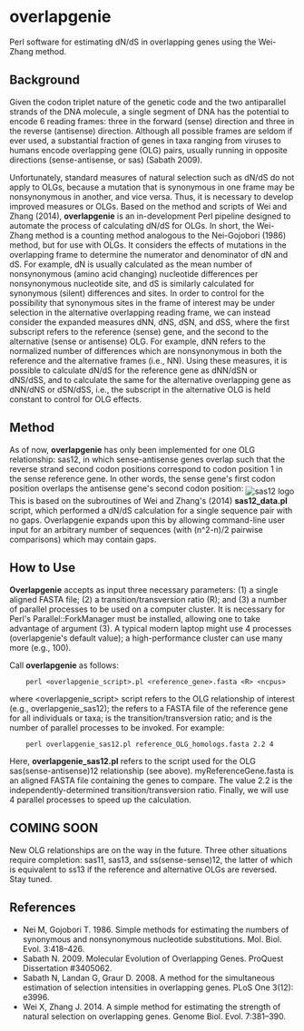 # overlapgenie
Perl software for estimating dN/dS in overlapping genes using the Wei-Zhang method.

## Background
Given the codon triplet nature of the genetic code and the two antiparallel strands of the DNA molecule, a single segment of DNA has the potential to encode 6 reading frames: three in the forward (sense) direction and three in the reverse (antisense) direction. Although all possible frames are seldom if ever used, a substantial fraction of genes in taxa ranging from viruses to humans encode overlapping gene (OLG) pairs, usually running in opposite directions (sense-antisense, or sas) (Sabath 2009). 

Unfortunately, standard measures of natural selection such as dN/dS do not apply to OLGs, because a mutation that is synonymous in one frame may be nonsynonymous in another, and vice versa. Thus, it is necessary to develop improved measures or OLGs. Based on the method and scripts of Wei and Zhang (2014), **overlapgenie** is an in-development Perl pipeline designed to automate the process of calculating dN/dS for OLGs. In short, the Wei-Zhang method is a counting method analogous to the Nei-Gojobori (1986) method, but for use with OLGs. It considers the effects of mutations in the overlapping frame to determine the numerator and denominator of dN and dS.  For example, dN is usually calculated as the mean number of nonsynonymous (amino acid changing) nucleotide differences per nonsynonymous nucleotide site, and dS is similarly calculated for synonymous (silent) differences and sites. In order to control for the possibility that synonymous sites in the frame of interest may be under selection in the alternative overlapping reading frame, we can instead consider the expanded measures dNN, dNS, dSN, and dSS, where the first subscript refers to the reference (sense) gene, and the second to the alternative (sense or antisense) OLG. For example, dNN refers to the normalized number of differences which are nonsynonymous in both the reference and the alternative frames (i.e., NN). Using these measures, it is possible to calculate dN/dS for the reference gene as dNN/dSN or dNS/dSS, and to calculate the same for the alternative overlapping gene as dNN/dNS or dSN/dSS, i.e., the subscript in the alternative OLG is held constant to control for OLG effects. 

## Method
As of now, **overlapgenie** has only been implemented for one OLG relationship: sas12, in which sense-antisense genes overlap such that the reverse strand second codon positions correspond to codon position 1 in the sense reference gene. In other words, the sense gene's first codon position overlaps the antisense gene's second codon position:
<img src="https://github.com/chasewnelson/overlapgenie/blob/master/sas12_figure.png" alt="sas12 logo" align="middle">
This is based on the subroutines of Wei and Zhang's (2014) **sas12_data.pl** script, which performed a dN/dS calculation for a single sequence pair with no gaps. Overlapgenie expands upon this by allowing command-line user input for an arbitrary number of sequences (with (n^2-n)/2 pairwise comparisons) which may contain gaps.

## How to Use
**Overlapgenie** accepts as input three necessary parameters: (1) a single aligned FASTA file; (2) a transition/transversion ratio (R); and (3) a number of parallel processes to be used on a computer cluster. It is necessary for Perl's Parallel::ForkManager must be installed, allowing one to take advantage of argument (3). A typical modern laptop might use 4 processes (overlapgenie's default value); a high-performance cluster can use many more (e.g., 100).

Call **overlapgenie** as follows:

        perl <overlapgenie_script>.pl <reference_gene>.fasta <R> <ncpus>

where <overlapgenie_script> script refers to the OLG relationship of interest (e.g., overlapgenie_sas12); the <referenceGene> refers to a FASTA file of the reference gene for all individuals or taxa; <R> is the transition/transversion ratio; and <ncpus> is the number of parallel processes to be invoked. For example:

        perl overlapgenie_sas12.pl reference_OLG_homologs.fasta 2.2 4

Here, **overlapgenie_sas12.pl** refers to the script used for the OLG sas(sense-antisense)12 relationship (see above). myReferenceGene.fasta is an aligned FASTA file containing the genes to compare. The value 2.2 is the independently-determined transition/transversion ratio. Finally, we will use 4 parallel processes to speed up the calculation.

## COMING SOON
New OLG relationships are on the way in the future. Three other situations require completion: sas11, sas13, and ss(sense-sense)12, the latter of which is equivalent to ss13 if the reference and alternative OLGs are reversed. Stay tuned.

## References
* Nei M, Gojobori T. 1986. Simple methods for estimating the numbers of synonymous and nonsynonymous nucleotide substitutions. Mol. Biol. Evol. 3:418–426.
* Sabath N. 2009. Molecular Evolution of Overlapping Genes. ProQuest Dissertation #3405062.* Sabath N, Landan G, Graur D. 2008. A method for the simultaneous estimation of selection intensities in overlapping genes. PLoS One 3(12): e3996.* Wei X, Zhang J. 2014. A simple method for estimating the strength of natural selection on overlapping genes. Genome Biol. Evol. 7:381–390.